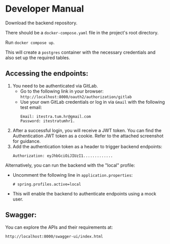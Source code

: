 # Developer Manual

Download the backend repository.

There should be a `docker-compose.yaml` file in the project's root directory.

Run `docker compose up`.

This will create a `postgres` container with the necessary credentials and also set up the required tables.

## Accessing the endpoints:

1. You need to be authenticated via GitLab.
    - Go to the following link in your browser: `http://localhost:8000/oauth2/authorization/gitlab`
    - Use your own GitLab credentials or log in via `Gmail` with the following test email:
      ```
      Email: itestra.tum.hr@gmail.com
      Password: itestratumhr1.
      ```
2. After a successful login, you will receive a JWT token. You can find the Authentication JWT token as a cookie. Refer
   to the attached screenshot for guidance.
3. Add the authentication token as a header to trigger backend endpoints:
   ```
   Authorization: eyJhbGciOiJIUzI1.............
   ```

Alternatively, you can run the backend with the "local" profile:

- Uncomment the following line in `application.properties`:
  ```
  # spring.profiles.active=local
  ```
- This will enable the backend to authenticate endpoints using a mock user.

## Swagger:

You can explore the APIs and their requirements at:

```
http://localhost:8000/swagger-ui/index.html
```